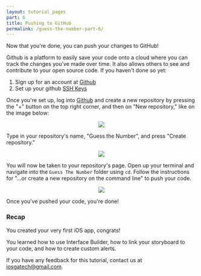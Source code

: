 ```yaml
---
layout: tutorial_pages
part: 6
title: Pushing to GitHub
permalink: /guess-the-number-part-6/
---
```


Now that you're done, you can push your changes to GitHub!

Github is a platform to easily save your code onto a cloud where you can track the changes you've made over time. It also allows others to see and contribute to your open source code. If you haven't done so yet:

1. Sign up for an account at [Github](https://www.github.com)
2. Set up your github [SSH Keys](https://help.github.com/articles/generating-ssh-keys/)

Once you're set up, log into [Github](https://www.github.com) and create a new repository by pressing the "+" button on the top right corner, and then on "New repository," like on the image below:

<p align="center"> <img src="../images/guess-the-number/newRepo.png" align="center" style="max-width:75%"> </p>

Type in your repository's name, "Guess the Number", and press "Create repository."

<p align="center"> <img src="../images/guess-the-number/repoName.png" align="center" style="max-width:75%"> </p>

You will now be taken to your repository's page. Open up your terminal and navigate into the `Guess The Number` folder using `cd`. Follow the instructions for "...or create a new repository on the command line" to push your code.

<p align="center"> <img src="../images/guess-the-number/pushCode.png" align="center" style="max-width:75%"> </p>

Once you've pushed your code, you're done!

### Recap
You created your very first iOS app, congrats!

You learned how to use Interface Builder, how to link your storyboard to your code, and how to create custom alerts.

If you have any feedback for this tutorial, contact us at iosgatech@gmail.com.
